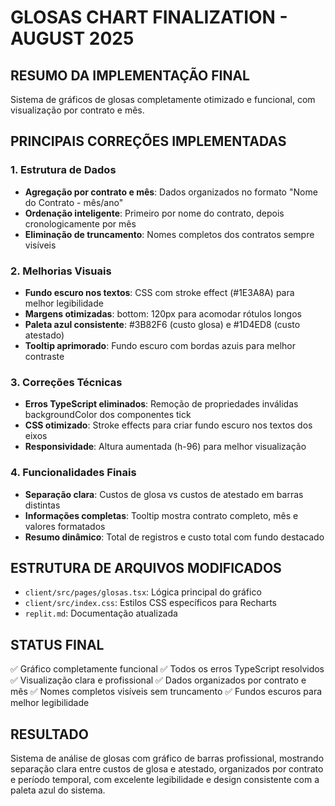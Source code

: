 # GLOSAS CHART FINALIZATION - AUGUST 2025

## RESUMO DA IMPLEMENTAÇÃO FINAL
Sistema de gráficos de glosas completamente otimizado e funcional, com visualização por contrato e mês.

## PRINCIPAIS CORREÇÕES IMPLEMENTADAS

### 1. Estrutura de Dados
- **Agregação por contrato e mês**: Dados organizados no formato "Nome do Contrato - mês/ano"
- **Ordenação inteligente**: Primeiro por nome do contrato, depois cronologicamente por mês
- **Eliminação de truncamento**: Nomes completos dos contratos sempre visíveis

### 2. Melhorias Visuais
- **Fundo escuro nos textos**: CSS com stroke effect (#1E3A8A) para melhor legibilidade
- **Margens otimizadas**: bottom: 120px para acomodar rótulos longos
- **Paleta azul consistente**: #3B82F6 (custo glosa) e #1D4ED8 (custo atestado)
- **Tooltip aprimorado**: Fundo escuro com bordas azuis para melhor contraste

### 3. Correções Técnicas
- **Erros TypeScript eliminados**: Remoção de propriedades inválidas backgroundColor dos componentes tick
- **CSS otimizado**: Stroke effects para criar fundo escuro nos textos dos eixos
- **Responsividade**: Altura aumentada (h-96) para melhor visualização

### 4. Funcionalidades Finais
- **Separação clara**: Custos de glosa vs custos de atestado em barras distintas
- **Informações completas**: Tooltip mostra contrato completo, mês e valores formatados
- **Resumo dinâmico**: Total de registros e custo total com fundo destacado

## ESTRUTURA DE ARQUIVOS MODIFICADOS
- `client/src/pages/glosas.tsx`: Lógica principal do gráfico
- `client/src/index.css`: Estilos CSS específicos para Recharts
- `replit.md`: Documentação atualizada

## STATUS FINAL
✅ Gráfico completamente funcional
✅ Todos os erros TypeScript resolvidos
✅ Visualização clara e profissional
✅ Dados organizados por contrato e mês
✅ Nomes completos visíveis sem truncamento
✅ Fundos escuros para melhor legibilidade

## RESULTADO
Sistema de análise de glosas com gráfico de barras profissional, mostrando separação clara entre custos de glosa e atestado, organizados por contrato e período temporal, com excelente legibilidade e design consistente com a paleta azul do sistema.